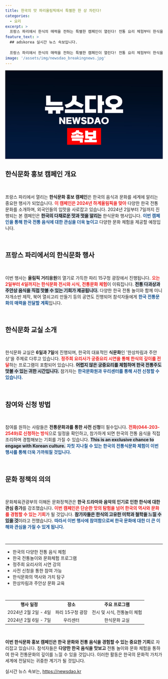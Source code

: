 ```yaml
---
title: 한국의 맛 파리올림픽에서 특별한 한 상 차린다!
categories:
  - 요리
excerpt: >
  프랑스 파리에서 한식의 매력을 전하는 특별한 캠페인이 열린다! 전통 요리 체험부터 한식을 주제로 한 문화 행사까지, 한국의 맛과 멋을 직접 느껴보세요. 세계가 주목하는 한식문화, 그 깊은 역사와 철학을 탐험할 절호의 기회!
feature_text: >
  ## adskorea 실시간 뉴스 속보입니다.

  프랑스 파리에서 한식의 매력을 전하는 특별한 캠페인이 열린다! 전통 요리 체험부터 한식을 주제로 한 문화 행사까지, 한국의 맛과 멋을 직접 느껴보세요. 세계가 주목하는 한식문화, 그 깊은 역사와 철학을 탐험할 절호의 기회!
image: '/assets/img/newsdao_breakingnews.jpg'
---
```


<p><img src="/assets/img/newsdao_breakingnews.jpg" alt="adskorea 속보" /></p>

<h2 data-ke-size="size26">한식문화 홍보 캠페인 개요</h2>

<p data-ke-size="size16">&nbsp;</p>  

<p>프랑스 파리에서 열리는 <b>한식문화 홍보 캠페인</b>은 한국의 음식과 문화를 세계에 알리는 중요한 행사가 되었습니다. <b><span style="color: #ee2323;">이 캠페인은 2024년 하계올림픽을 맞아</span></b> 다양한 한국 전통 문화를 소개하며, 외국인들의 입맛을 사로잡고 있습니다. 2024년 2일부터 7일까지 진행되는 본 캠페인은 <b><span style="background-color: #21538527;">한국의 다채로운 맛과 멋을 알리는</span></b> 한식문화 행사입니다. <b><span style="color: #1a5490;">이번 캠페인을 통해 한국 전통 음식에 대한 관심을 더욱 높이고</span></b> 다양한 문화 체험을 제공할 예정입니다.</p>

<p data-ke-size="size16">&nbsp;</p>  

<h2 data-ke-size="size26">프랑스 파리에서의 한식문화 행사</h2>  

<p data-ke-size="size16">&nbsp;</p>  

<p>이번 행사는 <b>올림픽 거리응원</b>의 열기로 가득한 파리 15구청 광장에서 진행됩니다. <b><span style="color: #ee2323;">오는 2일부터 4일까지는 한식문화 전시와 시식, 전통문화 체험</span></b>이 이뤄집니다. <b><span style="background-color: #21538527;">전통 다과상과 주안상 음식을 직접 맛볼 수 있는 기회가 제공됩니다.</span></b> 다양한 한국 전통 놀이와 함께 미니 자개소반 제작, 북어 열쇠고리 만들기 등의 공연도 진행되어 참석자들에게 <b><span style="color: #1a5490;">한국 전통문화의 매력을 전달할 계획</span></b>입니다. </p>

<p data-ke-size="size16">&nbsp;</p>  

<h2 data-ke-size="size26">한식문화 교실 소개</h2>  

<p data-ke-size="size16">&nbsp;</p>  

<p>한식문화 교실은 <b>6일과 7일</b>에 진행되며, 한국의 대표적인 <b>식문화</b>인 '한상차림과 주안상'을 주제로 다루고 있습니다. <b><span style="color: #ee2323;">정주희 요리사가 궁중요리 시연을 통해 한식의 깊이를 전달</span></b>하는 프로그램이 포함되어 있습니다. <b><span style="background-color: #21538527;">어렵지 않은 궁중요리를 체험하며 한국 전통주도 맛볼 수 있는 귀한 시간입니다.</span></b> 참가자는 <b><span style="color: #1a5490;">한국문화원과 우리센터를 통해 사전 신청할 수 있습니다.</span></b></p>

<p data-ke-size="size16">&nbsp;</p>  

<h2 data-ke-size="size26">참여와 신청 방법</h2>  

<p data-ke-size="size16">&nbsp;</p>  

<p>참여를 원하는 사람들은 <b>전통문화과를 통한 사전 신청</b>이 필수입니다. <b><span style="color: #ee2323;">전화(044-203-2549)로 신청하는 방식</span></b>으로 일정을 확인하고, 참가하게 되면 한국의 전통 음식을 직접 조리하며 경험해보는 기회를 가질 수 있습니다. <b><span style="background-color: #21538527;">This is an exclusive chance to engage with Korean culture.</span></b> <b><span style="color: #1a5490;">자칫 지나칠 수 있는 한국의 전통식문화 체험이 이번 행사를 통해 더욱 가까워질 것입니다.</span></b></p>

<p data-ke-size="size16">&nbsp;</p>  

<h2 data-ke-size="size26">문화 정책의 의의</h2>  

<p data-ke-size="size16">&nbsp;</p>  

<p>문화체육관광부의 이해돈 문화정책관은 <b>한국 드라마와 음악의 인기로 인한 한식에 대한 관심 증가</b>를 강조했습니다. <b><span style="color: #ee2323;">이번 캠페인은 단순한 맛의 탐험을 넘어 한국의 역사와 문화를 경험할 수 있는 기회</span></b>가 될 것입니다. <b><span style="background-color: #21538527;">참가자들은 한식의 고유한 미학과 철학을 느낄 수 있을 것</span></b>이라고 전했습니다. <b><span style="color: #1a5490;">따라서 이번 행사에 참여함으로써 한국 문화에 대한 더 큰 이해와 관심을 가질 수 있게 됩니다.</span></b></p>

<p data-ke-size="size16">&nbsp;</p>  

<hr />  

<ul>
<li>한국의 다양한 전통 음식 체험</li>
<li>한국 전통놀이와 문화체험 프로그램</li>
<li>정주희 요리사의 시연 강의</li>
<li>사전 신청을 통한 참여 가능</li>
<li>한식문화의 역사와 가치 탐구</li>
<li>한상차림과 주안상 문화 교육</li>
</ul>

<p data-ke-size="size16">&nbsp;</p>  

<table style="width: 100%;">
<tr>
<td style="text-align: center; height: 17px;"><b>행사 일정</b></td>
<td style="text-align: center; height: 17px;"><b>장소</b></td>
<td style="text-align: center; height: 17px;"><b>주요 프로그램</b></td>
</tr>
<tr>
<td style="text-align: center; height: 17px;">2024년 2월 2일 - 4일</td>
<td style="text-align: center; height: 17px;">파리 15구청 광장</td>
<td style="text-align: center; height: 17px;">전시 및 시식, 전통놀이 체험</td>
</tr>
<tr>
<td style="text-align: center; height: 17px;">2024년 2월 6일 - 7일</td>
<td style="text-align: center; height: 17px;">우리센터</td>
<td style="text-align: center; height: 17px;">한식문화 교실</td>
</tr>
</table>

<p data-ke-size="size16">&nbsp;</p>  

<p><b>이번 한식문화 홍보 캠페인은 한국 문화와 전통 음식을 경험할 수 있는 중요한 기회</b>로 자리잡고 있습니다. 참석자들은 <b>다양한 한국 음식을 맛보고</b> 전통 놀이와 문화 체험을 통하여 한국 전통문화의 깊이를 느낄 수 있을 것입니다. 이러한 활동은 한국의 문화적 가치가 세계에 전달되는 귀중한 계기가 될 것입니다. </p>
실시간 뉴스 속보는, <a href="https://newsdao.kr" rel="dofollow">https://newsdao.kr</a>


